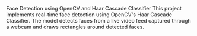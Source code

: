Face Detection using OpenCV and Haar Cascade Classifier
This project implements real-time face detection using OpenCV's Haar Cascade Classifier. The model detects faces from a live video feed captured through a webcam and draws rectangles around detected faces.
